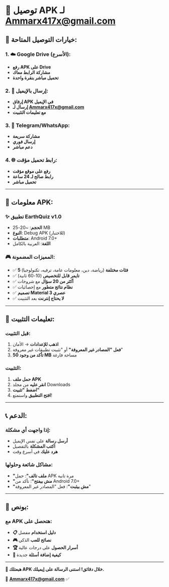 # 📧 توصيل APK لـ Ammarx417x@gmail.com

## 🎯 خيارات التوصيل المتاحة:

### 1. **☁️ Google Drive (الأسرع):**
- **رفع APK على Drive**
- **مشاركة الرابط معاك**
- **تحميل مباشر بنقرة واحدة**

### 2. **📧 إرسال بالإيميل:**
- **إرفاق APK في الإيميل**
- **إرسال لـ Ammarx417x@gmail.com**
- **مع تعليمات التثبيت**

### 3. **📱 Telegram/WhatsApp:**
- **مشاركة سريعة**
- **إرسال فوري**
- **دعم مباشر**

### 4. **🌐 رابط تحميل مؤقت:**
- **رفع على موقع مؤقت**
- **رابط صالح لـ 24 ساعة**
- **تحميل مباشر**

---

## 📱 معلومات APK:

### ✨ **تطبيق EarthQuiz v1.0**
- **الحجم**: ~20-25 MB
- **النوع**: Debug APK (للاختبار)
- **متطلبات**: Android 7.0+ 
- **اللغة**: العربية بالكامل

### 🎮 **المميزات المضمونة:**
- ✅ **5 فئات مختلفة** (رياضة، دين، معلومات عامة، ترفيه، تكنولوجيا)
- ✅ **تايمر قابل للتخصيص** (10-60 ثانية)
- ✅ **أكثر من 20 سؤال** مع شروحات
- ✅ **نظام نتائج متطور** مع إحصائيات
- ✅ **تصميم Material 3 عصري**
- ✅ **لا يحتاج إنترنت** بعد التثبيت

---

## 🚀 تعليمات التثبيت:

### قبل التثبيت:
1. **اذهب للإعدادات** → الأمان
2. **فعل "المصادر غير المعروفة"** أو "تثبيت تطبيقات غير معروفة"
3. **تأكد من وجود 50 MB** مساحة فارغة

### التثبيت:
1. **حمل ملف APK**
2. **انقر عليه** من مجلد Downloads
3. **اضغط "تثبيت"**
4. **افتح التطبيق** واستمتع!

---

## 📞 الدعم:

### إذا واجهت أي مشكلة:
- **أرسل رسالة** على نفس الإيميل
- **اكتب المشكلة** بالتفصيل
- **هرد عليك** في أسرع وقت

### مشاكل شائعة وحلولها:
- **"ملف تالف"**: حمل APK مرة تانية
- **"مش بيفتح"**: تأكد من Android 7.0+
- **"مش بيثبت"**: فعل "المصادر غير المعروفة"

---

## 🎁 بونص:

### مع APK هتحصل على:
- **📋 دليل استخدام** مفصل
- **🎮 نصائح للعب** الذكي  
- **🏆 أسرار الحصول** على درجات عالية
- **📱 كيفية إضافة أسئلة** جديدة

---

**🚀 هبعتلك APK خلال دقائق! استنى الرسالة على إيميلك.**

📧 **Ammarx417x@gmail.com** ✅